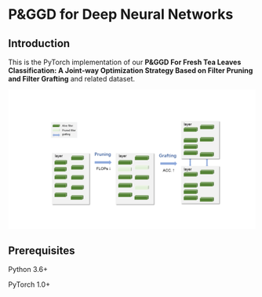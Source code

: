 # P&GGD for Deep Neural Networks

## Introduction

This is the PyTorch implementation of our **P&GGD For Fresh Tea Leaves Classification: A Joint-way Optimization Strategy Based on Filter Pruning and Filter Grafting** and related dataset.

![P&GGD](P&GGD.png)

## Prerequisites

Python 3.6+

PyTorch 1.0+